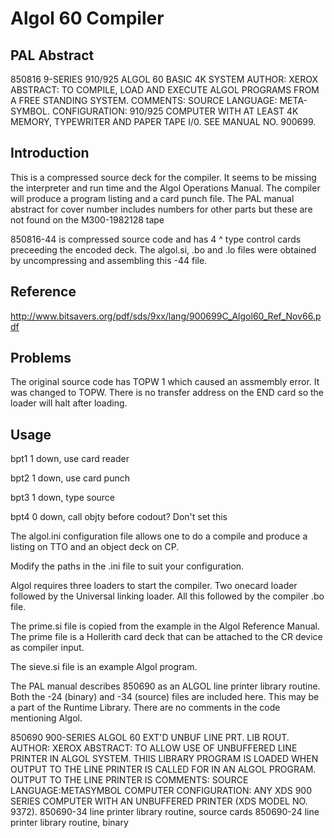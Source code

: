 # Algol 60 Compiler
## PAL Abstract
850816 9-SERIES  910/925 ALGOL 60 BASIC 4K SYSTEM
AUTHOR: XEROX
ABSTRACT:
TO COMPILE, LOAD AND EXECUTE ALGOL PROGRAMS FROM A FREE STANDING SYSTEM.
COMMENTS:
SOURCE LANGUAGE: META-SYMBOL. CONFIGURATION: 910/925 COMPUTER WITH AT LEAST 4K MEMORY,
TYPEWRITER AND PAPER TAPE I/0. SEE MANUAL NO. 900699.

## Introduction
This is a compressed source deck for the compiler.  It seems to be missing the 
interpreter and run time and the Algol Operations Manual.  The compiler will produce a 
program listing and a card punch file.  The PAL manual abstract for cover number includes
numbers for other parts but these are not found on the M300-1982128 tape

850816-44 is compressed source code and has 4 ^ type control cards preceeding the encoded deck.
The algol.si, .bo and .lo files were obtained by uncompressing and assembling this -44 file.

## Reference
http://www.bitsavers.org/pdf/sds/9xx/lang/900699C_Algol60_Ref_Nov66.pdf

## Problems
The original source code has TOPW 1 which caused an assmembly error. It was changed to TOPW.
There is no transfer address on the END card so the loader will halt after loading.

## Usage
bpt1 1	down, use card reader

bpt2 1	down, use card punch

bpt3 1  down, type source

bpt4 0  down, call objty before codout? Don't set this


The algol.ini configuration file allows one to do a compile and produce a listing on TTO and an
object deck on CP.

Modify the paths in the .ini file to suit your configuration.

Algol requires three loaders to start the compiler.  Two onecard loader followed by the Universal 
linking loader.  All this followed by the compiler .bo file.

The prime.si file is copied from the example in the Algol Reference Manual.  The prime file is
a Hollerith card deck that can be attached to the CR device as compiler input.

The sieve.si file is an example Algol program.

The PAL manual describes 850690 as an ALGOL line printer library routine. Both the -24 (binary) 
and -34 (source) files are included here.  This may be a part of the Runtime Library.  There
are no comments in the code mentioning Algol.

850690 900-SERIES ALGOL 60 EXT'D UNBUF LINE PRT. LIB ROUT.
AUTHOR: XEROX
ABSTRACT:
TO ALLOW USE OF UNBUFFERED LINE PRINTER IN ALGOL SYSTEM. THIIS LIBRARY PROGRAM IS LOADED WHEN OUTPUT TO THE LINE PRINTER IS CALLED FOR IN AN ALGOL PROGRAM. OUTPUT TO THE LINE PRINTER IS
COMMENTS:
SOURCE LANGUAGE:METASYMBOL COMPUTER CONFIGURATION: ANY XDS 900 SERIES COMPUTER WITH AN UNBUFFERED PRINTER (XDS MODEL NO. 9372).
850690-34  line printer library routine, source cards
850690-24  line printer library routine, binary

